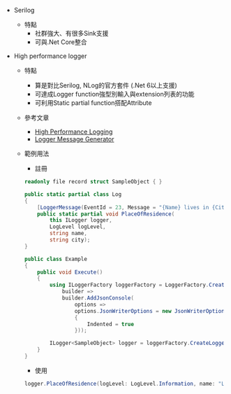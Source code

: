 - Serilog
  - 特點
    - 社群強大、有很多Sink支援
    - 可與.Net Core整合

- High performance logger
  - 特點
    - 算是對比Serilog, NLog的官方套件 (.Net 6以上支援)
    - 可達成Logger function強型別輸入與extension列表的功能
    - 可利用Static partial function搭配Attribute
  - 參考文章
    - [High Performance Logging](https://learn.microsoft.com/en-us/dotnet/core/extensions/high-performance-logging)
    - [Logger Message Generator](https://learn.microsoft.com/en-us/dotnet/core/extensions/logger-message-generator)
  - 範例用法
    - 註冊
  
    ```C#
    readonly file record struct SampleObject { }

    public static partial class Log
    {
        [LoggerMessage(EventId = 23, Message = "{Name} lives in {City}.")]
        public static partial void PlaceOfResidence(
            this ILogger logger,
            LogLevel logLevel,
            string name,
            string city);
    }
    
    public class Example
    {
        public void Execute()
        {
            using ILoggerFactory loggerFactory = LoggerFactory.Create(
                builder =>
                builder.AddJsonConsole(
                    options =>
                    options.JsonWriterOptions = new JsonWriterOptions()
                    {
                        Indented = true
                    }));

            ILogger<SampleObject> logger = loggerFactory.CreateLogger<SampleObject>();
        }
    }
    ```

    - 使用

    ```C#
    logger.PlaceOfResidence(logLevel: LogLevel.Information, name: "Liana", city: "Seattle");
    ```
